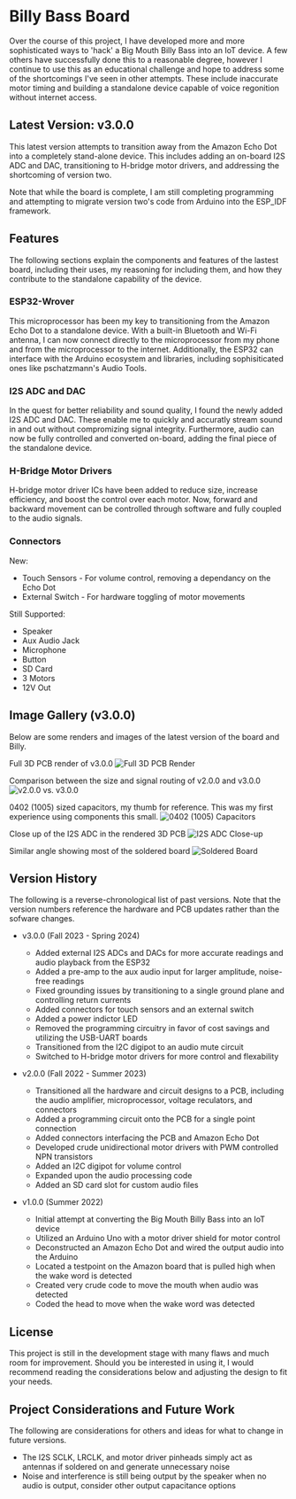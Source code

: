 # Billy Bass Board 

Over the course of this project, I have developed more and more sophisticated ways to 'hack' a Big Mouth Billy Bass into an IoT device. A few others have successfully done this to a reasonable degree, however I continue to use this as an educational challenge and hope to address some of the shortcomings I've seen in other attempts. These include inaccurate motor timing and building a standalone device capable of voice regonition without internet access.

## Latest Version: v3.0.0

This latest version attempts to transition away from the Amazon Echo Dot into a completely stand-alone device. This includes adding an on-board I2S ADC and DAC, transitioning to H-bridge motor drivers, and addressing the shortcoming of version two. 

Note that while the board is complete, I am still completing programming and attempting to migrate version two's code from Arduino into the ESP_IDF framework.

## Features

The following sections explain the components and features of the lastest board, including their uses, my reasoning for including them, and how they contribute to the standalone capability of the device.

### ESP32-Wrover

This microprocessor has been my key to transitioning from the Amazon Echo Dot to a standalone device. With a built-in Bluetooth and Wi-Fi antenna, I can now connect directly to the microprocessor from my phone and from the microprocessor to the internet. Additionally, the ESP32 can interface with the Arduino ecosystem and libraries, including sophisiticated ones like pschatzmann's Audio Tools.

### I2S ADC and DAC

In the quest for better reliability and sound quality, I found the newly added I2S ADC and DAC. These enable me to quickly and accuratly stream sound in and out without compromizing signal integrity. Furthermore, audio can now be fully controlled and converted on-board, adding the final piece of the standalone device.

### H-Bridge Motor Drivers

H-bridge motor driver ICs have been added to reduce size, increase efficiency, and boost the control over each motor. Now, forward and backward movement can be controlled through software and fully coupled to the audio signals. 

### Connectors

New:
- Touch Sensors - For volume control, removing a dependancy on the Echo Dot
- External Switch - For hardware toggling of motor movements

Still Supported:
- Speaker
- Aux Audio Jack
- Microphone
- Button
- SD Card
- 3 Motors
- 12V Out

## Image Gallery (v3.0.0)

Below are some renders and images of the latest version of the board and Billy.

Full 3D PCB render of v3.0.0
![Full 3D PCB Render](./Design-Files/Billy-Bass-Board_v3.0.0_3D_model.png)

Comparison between the size and signal routing of v2.0.0 and v3.0.0
![v2.0.0 vs. v3.0.0](./Documentation/v2_v3_comparison.jpg)

0402 (1005) sized capacitors, my thumb for reference. This was my first experience using components this small.
![0402 (1005) Capacitors](./Documentation/1005_capacitors.jpg)

Close up of the I2S ADC in the rendered 3D PCB
![I2S ADC Close-up](./Documentation/Billy-Bass-Board_v3.0.0_3D_model_close_up.png)

Similar angle showing most of the soldered board
![Soldered Board](./Documentation/fully_soldered_board.jpg)

## Version History

The following is a reverse-chronological list of past versions. Note that the version numbers reference the hardware and PCB updates rather than the sofware changes.

- v3.0.0 (Fall 2023 - Spring 2024)
  - Added external I2S ADCs and DACs for more accurate readings and audio playback from the ESP32
  - Added a pre-amp to the aux audio input for larger amplitude, noise-free readings
  - Fixed grounding issues by transitioning to a single ground plane and controlling return currents
  - Added connectors for touch sensors and an external switch
  - Added a power indictor LED 
  - Removed the programming circuitry in favor of cost savings and utilizing the USB-UART boards
  - Transitioned from the I2C digipot to an audio mute circuit
  - Switched to H-bridge motor drivers for more control and flexability 

- v2.0.0 (Fall 2022 - Summer 2023)
  - Transitioned all the hardware and circuit designs to a PCB, including the audio amplifier, microprocessor, voltage reculators, and connectors
  - Added a programming circuit onto the PCB for a single point connection
  - Added connectors interfacing the PCB and Amazon Echo Dot
  - Developed crude unidirectional motor drivers with PWM controlled NPN transistors
  - Added an I2C digipot for volume control
  - Expanded upon the audio processing code
  - Added an SD card slot for custom audio files

- v1.0.0 (Summer 2022)
  - Initial attempt at converting the Big Mouth Billy Bass into an IoT device
  - Utilized an Arduino Uno with a motor driver shield for motor control
  - Deconstructed an Amazon Echo Dot and wired the output audio into the Arduino
  - Located a testpoint on the Amazon board that is pulled high when the wake word is detected
  - Created very crude code to move the mouth when audio was detected
  - Coded the head to move when the wake word was detected

## License

This project is still in the development stage with many flaws and much room for improvement. Should you be interested in using it, I would recommend reading the considerations below and adjusting the design to fit your needs.

## Project Considerations and Future Work

The following are considerations for others and ideas for what to change in future versions.
- The I2S SCLK, LRCLK, and motor driver pinheads simply act as antennas if soldered on and generate unnecessary noise
- Noise and interference is still being output by the speaker when no audio is output, consider other output capacitance options